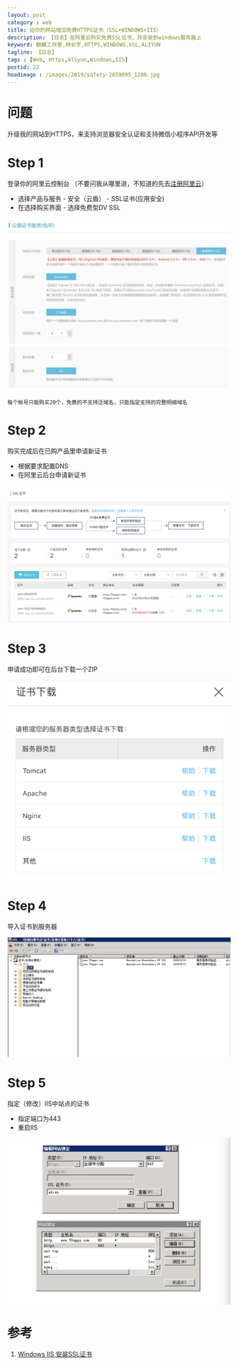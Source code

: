 ```yaml
---
layout: post
category : web
title: 给你的网站增加免费HTTPS证书（SSL+WINDOWS+IIS）
description: 【日志】在阿里云购买免费SSL证书，并安装到windows服务器上
keyword: 麒麟工作室,林长宇,HTTPS,WINDOWS,SSL,ALIYUN
tagline: 【日志】
tags : [Web, Https,Aliyun,Windows,IIS]
postid: 22
headimage : /images/2019/safety-2659095_1280.jpg
---
```


# 问题

升级我的网站到HTTPS，来支持浏览器安全认证和支持微信小程序API开发等

# Step 1

登录你的阿里云控制台
（不要问我从哪里进，不知道的先去[注册阿里云](https://promotion.aliyun.com/ntms/act/ambassador/sharetouser.html?userCode=smatfm0j&utm_source=smatfm0j)）

 * 选择产品与服务 - 安全（云盾） - SSL证书(应用安全)
 * 在选择购买界面 - 选择免费型DV SSL


![阿里去选择购买](/images/aliyunssl.png "注意选择免费的那一项")


```
每个帐号只能购买20个，免费的不支持泛域名，只能指定支持的完整明细域名
```
# Step 2

购买完成后在已购产品里申请新证书

 * 根据要求配置DNS
 * 在阿里云后台申请新证书

![请求](/images/ssllist.png "SSL产品列表")

# Step 3

申请成功即可在后台下载一个ZIP

![下载](/images/ssldownload.png "SSL证书下载")

# Step 4

导入证书到服务器


![导入](/images/sslimport.png "SSL证书导入")

# Step 5

指定（修改）IIS中站点的证书

 * 指定端口为443
 * 重启IIS

![修改](/images/sslconfig.png "SSL证书修改")

# 参考

  1. [Windows IIS 安装SSL证书](https://help.aliyun.com/knowledge_detail/95502.html?spm=5176.2020520163.cas.36.4f574MYv4MYvfJ)
